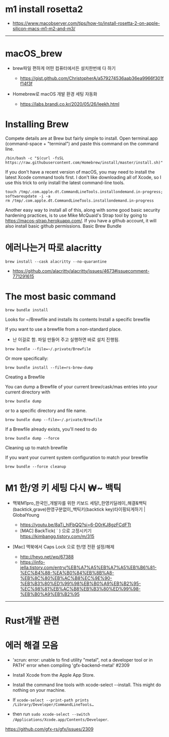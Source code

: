 # m1 install rosetta2

- https://www.macobserver.com/tips/how-to/install-rosetta-2-on-apple-silicon-macs-m1-m2-and-m3/

<hr>

# macOS_brew

- brew파일 편하게 어떤 컴퓨터에서든 설치한번에 다 하기
  - https://gist.github.com/ChristopherA/a579274536aab36ea9966f301ff14f3f

- Homebrew로 macOS  개발 환경 세팅 자동화
  - https://labs.brandi.co.kr/2020/05/26/leekh.html


# Installing Brew

Compete details are at Brew but fairly simple to install. Open terminal.app (command-space + "terminal") and paste this command on the command line.

```
/bin/bash -c "$(curl -fsSL https://raw.githubusercontent.com/Homebrew/install/master/install.sh)"
```

If you don't have a recent version of macOS, you may need to install the latest Xcode command tools first. I don't like downloading all of Xcode, so I use this trick to only install the latest command-line tools.

```
touch /tmp/.com.apple.dt.CommandLineTools.installondemand.in-progress;
softwareupdate -i -a
rm /tmp/.com.apple.dt.CommandLineTools.installondemand.in-progress
```

Another easy way to install all of this, along with some good basic security hardening practices, is to use Mike McQuaid's Strap tool by going to https://macos-strap.herokuapp.com/. If you have a github account, it will also install basic github permissions.
Basic Brew Bundle

# 에러나는거 따로 alacritty

```
brew install --cask alacritty --no-quarantine
```
- https://github.com/alacritty/alacritty/issues/4673#issuecomment-771291615

# The most basic command

```
brew bundle install
```

Looks for ~/Brewfile and installs its contents
Install a specific brewfile

If you want to use a brewfile from a non-standard place.
- 난 이걸로 함. 파일 만들어 주고 실행하면 바로 설치 진행됨.
```
brew bundle --file=~/.private/Brewfile
```

Or more specifically:

```
brew bundle install --file=rs-brew-dump
```

Creating a Brewfile

You can dump a Brewfile of your current brew/cask/mas entries into your current directory with

```
brew bundle dump
```

or to a specific directory and file name.

```
brew bundle dump --file=~/.private/Brewfile
```

If a Brewfile already exists, you'll need to do

```
brew bundle dump --force
```

Cleaning up to match brewfile

If you want your current system configuration to match your brewfile

```
brew bundle --force cleanup
```
  
# M1 한/영 키 세팅 다시 ₩~ 백틱

- 맥북M1pro_한국인_개발자를 위한 키보드 세팅!_한영키딜레이_해결&백틱(backtick,grave)한영구분없이_백틱키(backtick key)타이핑되게하기 | GlobalYoung
  -  https://youtu.be/8aTi_hIFbQQ?si=6-D0rKJ8gzFCdFTt
  - [MAC] BackTick( ` ) 으로 고정시키기 https://kimbangg.tistory.com/m/315

- [Mac] 맥북에서 Caps Lock 으로 한/영 전환 설정/해제

  -  http://heyo.net/wp/67388
  -  https://info-jella.tistory.com/entry/%EB%A7%A5%EB%A7%A5%EB%B6%81-%EC%B4%88-%EA%B0%84%EB%8B%A8-%EB%8C%80%EB%AC%B8%EC%9E%90-%EB%B3%80%ED%99%98%EB%B0%A9%EB%B2%95-%EC%98%81%EB%AC%B8%EB%B3%80%ED%99%98-%EB%B0%A9%EB%B2%95

<hr>

# Rust개발 관련

# 에러 해결 모음

- 'xcrun: error: unable to find utility "metal", not a developer tool or in PATH' error when compiling 'gfx-backend-metal' #2309 

- Install Xcode from the Apple App Store.
- Install the command line tools with xcode-select --install. This might do nothing on your machine.
- If `xcode-select --print-path prints /Library/Developer/CommandLineTools…`
- then run `sudo xcode-select --switch /Applications/Xcode.app/Contents/Developer`.

https://github.com/gfx-rs/gfx/issues/2309
